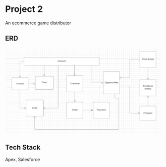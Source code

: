 # Project 2
An ecommerce game distributor

## ERD
![image](.\ERDv1.JPG)

## Tech Stack
Apex, Salesforce